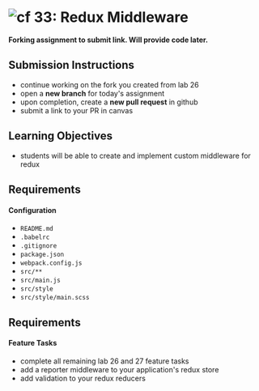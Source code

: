 ![cf](https://i.imgur.com/7v5ASc8.png) 33: Redux Middleware
======
**Forking assignment to submit link. Will provide code later.**
## Submission Instructions
* continue working on the fork you created from lab 26
* open a **new branch** for today's assignment
* upon completion, create a **new pull request** in github
* submit a link to your PR in canvas

## Learning Objectives
* students will be able to create and implement custom middleware for redux

## Requirements
#### Configuration  
* `README.md`
* `.babelrc`
* `.gitignore`
* `package.json`
* `webpack.config.js`
* `src/**`
* `src/main.js`
* `src/style`
* `src/style/main.scss`

## Requirements  
#### Feature Tasks
* complete all remaining lab 26 and 27 feature tasks
* add a reporter middleware to your application's redux store
* add validation to your redux reducers
